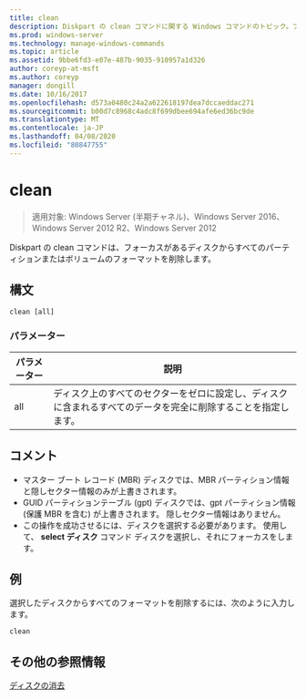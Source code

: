 ```yaml
---
title: clean
description: Diskpart の clean コマンドに関する Windows コマンドのトピック。フォーカスがあるディスクからすべてのパーティションまたはボリュームのフォーマットを削除します。
ms.prod: windows-server
ms.technology: manage-windows-commands
ms.topic: article
ms.assetid: 9bbe6fd3-e07e-487b-9035-910957a1d326
author: coreyp-at-msft
ms.author: coreyp
manager: dongill
ms.date: 10/16/2017
ms.openlocfilehash: d573a0480c24a2a622618197dea7dccaeddac271
ms.sourcegitcommit: b00d7c8968c4adc8f699dbee694afe6ed36bc9de
ms.translationtype: MT
ms.contentlocale: ja-JP
ms.lasthandoff: 04/08/2020
ms.locfileid: "80847755"
---
```

# <a name="clean"></a>clean

>適用対象: Windows Server (半期チャネル)、Windows Server 2016、Windows Server 2012 R2、Windows Server 2012

Diskpart の clean コマンドは、フォーカスがあるディスクからすべてのパーティションまたはボリュームのフォーマットを削除します。

## <a name="syntax"></a>構文
```
clean [all]
```
### <a name="parameters"></a>パラメーター

| パラメーター |                                                        説明                                                        |
|-----------|---------------------------------------------------------------------------------------------------------------------------|
|    all    | ディスク上のすべてのセクターをゼロに設定し、ディスクに含まれるすべてのデータを完全に削除することを指定します。 |

## <a name="remarks"></a>コメント
- マスター ブート レコード (MBR) ディスクでは、MBR パーティション情報と隠しセクター情報のみが上書きされます。
- GUID パーティションテーブル (gpt) ディスクでは、gpt パーティション情報 (保護 MBR を含む) が上書きされます。 隠しセクター情報はありません。
- この操作を成功させるには、ディスクを選択する必要があります。 使用して、 **select ディスク** コマンド ディスクを選択し、それにフォーカスをします。

## <a name="examples"></a><a name=BKMK_examples></a>例
  選択したディスクからすべてのフォーマットを削除するには、次のように入力します。
  ```
  clean
  ```

## <a name="additional-references"></a>その他の参照情報
[ディスクの消去](https://technet.microsoft.com/library/hh848661.aspx)
